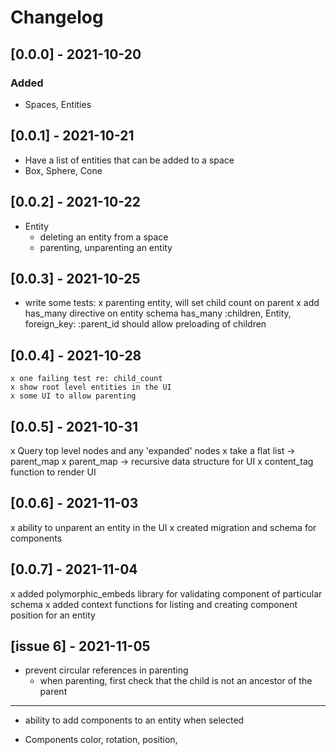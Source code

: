 # Changelog

## [0.0.0] - 2021-10-20
### Added
- Spaces, Entities
## [0.0.1] - 2021-10-21
<!-- - Space has one or more 'scene' entities. -->
- Have a list of entities that can be added to a space
- Box, Sphere, Cone
## [0.0.2] - 2021-10-22
- Entity
   - deleting an entity from a space
   - parenting, unparenting an entity
## [0.0.3] - 2021-10-25
- write some tests:
  x parenting entity, will set child count on parent
  x add has_many directive on entity schema 
    has_many :children, Entity, foreign_key: :parent_id
    should allow preloading of children
## [0.0.4] - 2021-10-28
    x one failing test re: child_count
    x show root level entities in the UI
    x some UI to allow parenting
    
## [0.0.5] - 2021-10-31
  x Query top level nodes and any 'expanded' nodes
  x take a flat list -> parent_map
  x parent_map -> recursive data structure for UI
  x content_tag function to render UI

## [0.0.6] - 2021-11-03
  x ability to unparent an entity in the UI
  x created migration and schema for components

## [0.0.7] - 2021-11-04
  x added polymorphic_embeds library for validating component of particular schema
  x added context functions for listing and creating component position for an entity

## [issue 6] - 2021-11-05
- prevent circular references in parenting
  - when parenting, first check that the child is not an ancestor of the parent

-----
- ability to add components to an entity when selected

- Components
   color, rotation, position, 
